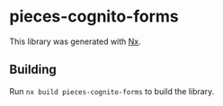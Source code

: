 # pieces-cognito-forms

This library was generated with [Nx](https://nx.dev).

## Building

Run `nx build pieces-cognito-forms` to build the library.
